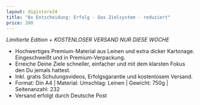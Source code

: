 ```yaml
---
layout: digistore24
title: "8x Entscheidung: Erfolg - Das Zielsystem - reduziert"
price: 280
---
```

<p><em>Limitierte Edition + KOSTENLOSER VERSAND NUR DIESE WOCHE</em></p>
<ul><li>Hochwertiges Premium-Material aus Leinen und extra dicker Kartonage. Eingeschwei&#xDF;t und in Premium-Verpackung.</li>
<li>Erreiche Deine Ziele schneller, einfacher und mit dem klarsten Fokus den Du jemals hattest.&#xA0;</li>
<li>Inkl. gratis Schulungsvideos, Erfolgsgarantie und kostenlosem Versand.</li>
<li>Format: Din A4 | Material: Umschlag: Leinen | Gewicht: 750g | Seitenanzahl: 232</li>
<li>Versand erfolgt durch Deutsche Post</li>
</ul><div>&#xA0;</div>